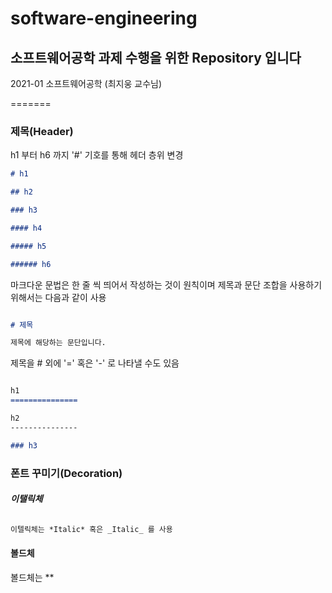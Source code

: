# software-engineering

## 소프트웨어공학 과제 수행을 위한 Repository 입니다

2021-01 소프트웨어공학 (최지웅 교수님)

=======

### 제목(Header)

h1 부터 h6 까지 '#' 기호를 통해 헤더 층위 변경

```markdown
# h1

## h2

### h3

#### h4

##### h5

###### h6
```

마크다운 문법은 한 줄 씩 띄어서 작성하는 것이 원칙이며 제목과 문단 조합을 사용하기 위해서는 다음과 같이 사용

```markdown

# 제목

제목에 해당하는 문단입니다.

```

제목을 # 외에 '=' 혹은 '-' 로 나타낼 수도 있음

```markdown

h1
===============

h2
---------------

### h3
```

### 폰트 꾸미기(Decoration)

#### *이탤릭체*

```markdown

이텔릭체는 *Italic* 혹은 _Italic_ 를 사용

```

#### **볼드체**

볼드체는 **
